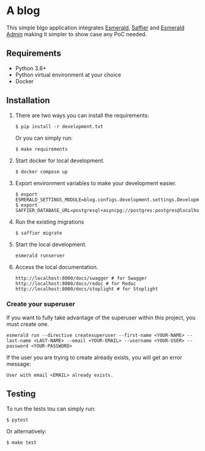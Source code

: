 # A blog

This simple blgo application integrates [Esmerald][esmerald], [Saffier][saffier] and
[Esmerald Admin][esmerald_admin] making it simpler to show case any PoC needed.

## Requirements

* Python 3.8+
* Python virtual environment at your choice
* Docker

## Installation

1. There are two ways you can install the requirements:

    ```shell
    $ pip install -r development.txt
    ```

    Or you can simply run:

    ```shell
    $ make requirements
    ```
2. Start docker for local development.

   ```shell
   $ docker compose up
   ```
3. Export environment variables to make your development easier.

    ```shell
    $ export ESMERALD_SETTINGS_MODULE=blog.configs.development.settings.DevelopmentAppSettings
    $ export SAFFIER_DATABASE_URL=postgresql+asyncpg://postgres:postgres@localhost:5432/blog
    ```
4. Run the existing migrations

    ```shell
    $ saffier migrate
    ```
5. Start the local development.
   
    ```shell
    esmerald runserver
    ```
6. Access the local documentation.

    ```shell
    http://localhost:8000/docs/swagger # for Swagger
    http://localhost:8000/docs/redoc # for Redoc
    http://localhost:8000/docs/stoplight # for Stoplight
    ```

### Create your superuser

If you want to fully take advantage of the superuser within this project, you must create one.

```shell
esmerald run --directive createsuperuser --first-name <YOUR-NAME> --last-name <LAST-NAME> --email <YOUR-EMAIL> --username <YOUR-USER> --password <YOUR-PASSWORD>
```

If the user you are trying to create already exists, you will get an error message:

```shell
User with email <EMAIL> already exists.
```

## Testing

To run the tests tou can simply run:

```shell
$ pytest
```

Or alternatively:

```shell
$ make test
```

[esmerald]: https://esmerald.dev
[saffier]: https://saffier.tarsild.io
[esmerald_admin]: https://esmerald-admin.tarsild.io
